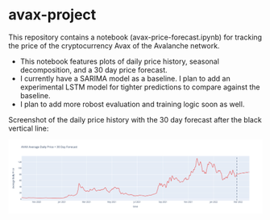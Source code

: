 # avax-project

This repository contains a notebook (avax-price-forecast.ipynb) for tracking the price of the cryptocurrency Avax of the Avalanche network.
- This notebook features plots of daily price history, seasonal decomposition, and a 30 day price forecast.
- I currently have a SARIMA model as a baseline. I plan to add an experimental LSTM model for tighter predictions to compare against the baseline. 
- I plan to add more robost evaluation and training logic soon as well.

Screenshot of the daily price history with the 30 day forecast after the black vertical line:

![screenshot](avax_plot_fcst.png)

